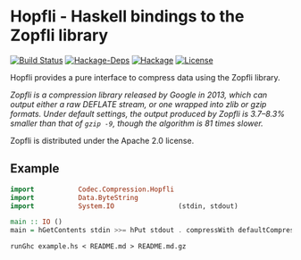 Hopfli - Haskell bindings to the Zopfli library
===
[![Build Status](https://secure.travis-ci.org/ananthakumaran/hopfli.svg)](https://travis-ci.org/ananthakumaran/hopfli.svg?branch=master)
[![Hackage-Deps](https://img.shields.io/hackage-deps/v/hopfli.svg)](http://packdeps.haskellers.com/specific?package=hopfli)
[![Hackage](https://img.shields.io/hackage/v/hopfli.svg)](https://hackage.haskell.org/package/hopfli)
[![License](https://img.shields.io/badge/License-Apache%202.0-blue.svg)](https://opensource.org/licenses/Apache-2.0)


Hopfli provides a pure interface to compress data using the Zopfli library.

*Zopfli is a compression library released by Google in 2013, which can output
either a raw DEFLATE stream, or one wrapped into zlib or gzip formats. Under
default settings, the output produced by Zopfli is 3.7–8.3% smaller than that of
`gzip -9`, though the algorithm is 81 times slower.*

Zopfli is distributed under the Apache 2.0 license.

## Example

````haskell
import           Codec.Compression.Hopfli
import           Data.ByteString
import           System.IO                (stdin, stdout)

main :: IO ()
main = hGetContents stdin >>= hPut stdout . compressWith defaultCompressOptions GZIP
````

````
runGhc example.hs < README.md > README.md.gz
````
